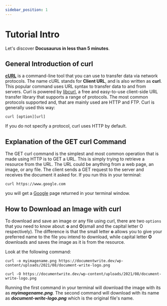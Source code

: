 ```yaml
---
sidebar_position: 1
---
```


# Tutorial Intro

Let's discover **Docusaurus in less than 5 minutes**.

## General Introduction of curl

**[cURL](https://curl.se/docs/)** is a command-line tool that you can use to transfer data via network protocols. The name cURL stands for **Client URL**, and is also written as **curl**. This popular command uses URL syntax to transfer data to and from servers. Curl is powered by [libcurl](https://curl.se/libcurl/), a free and easy-to-use client-side URL transfer library that supports a range of protocols. The most common protocols supported and, that are mainly used are HTTP and FTP.
Curl is generally used this way:

```shell
curl [option][url]
```
If you do not specify a protocol, curl uses HTTP by default.

## Explanation of the GET curl Command

The GET curl command is the simplest and most common operation that is made using HTTP is to GET a URL. This is simply trying to retrieve a resource from the URL. The URL could be anything from a web page, an image, or any file. The client sends a GET request to the server and receives the document it asked for. If you run this in your terminal:

```shell
curl https://www.google.com
```
you will get a [Google](https://www.google.com) page returned in your terminal window.

## How to Download an Image with curl

To download and save an image or any file using curl, there are two `options` that you need to know about: **o** and **O**(small and the capital letter O respectively). The difference is that the small letter **o** allows you to give your preferred name to the file you intend to download, while capital letter **O**  downloads and saves the image as it is from the resource.

Look at the following command:

```shell
curl -o myimagename.png https://documentwrite.dev/wp-content/uploads/2021/08/document-write-logo.png
```


```shell
curl -O https://documentwrite.dev/wp-content/uploads/2021/08/document-write-logo.png
```

Running the first command in your terminal will download the image with its as ***myimagename.png***. The second command will download with its name as ***document-write-logo.png*** which is the original file's name.
